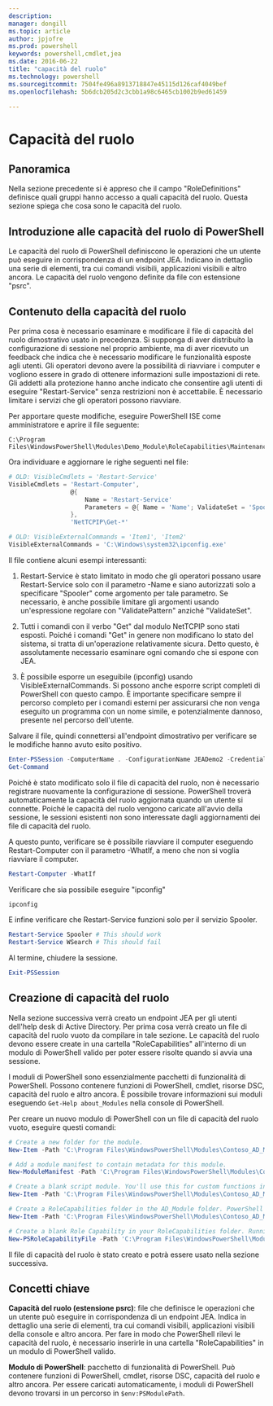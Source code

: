 ```yaml
---
description: 
manager: dongill
ms.topic: article
author: jpjofre
ms.prod: powershell
keywords: powershell,cmdlet,jea
ms.date: 2016-06-22
title: "capacità del ruolo"
ms.technology: powershell
ms.sourcegitcommit: 7504fe496a8913718847e45115d126caf4049bef
ms.openlocfilehash: 5b6dcb205d2c3cbb1a98c6465cb1002b9ed61459

---
```


# Capacità del ruolo

## Panoramica
Nella sezione precedente si è appreso che il campo "RoleDefinitions" definisce quali gruppi hanno accesso a quali capacità del ruolo.
Questa sezione spiega
che cosa sono le capacità del ruolo.  

## Introduzione alle capacità del ruolo di PowerShell
Le capacità del ruolo di PowerShell definiscono le operazioni che un utente può eseguire in corrispondenza di un endpoint JEA.
Indicano in dettaglio una serie di elementi, tra cui comandi visibili, applicazioni visibili e altro ancora.
Le capacità del ruolo vengono definite da file con estensione "psrc".

## Contenuto della capacità del ruolo
Per prima cosa è necessario esaminare e modificare il file di capacità del ruolo dimostrativo usato in precedenza.
Si supponga di aver distribuito la configurazione di sessione nel proprio ambiente, ma di aver ricevuto un feedback che indica che è necessario modificare le funzionalità esposte agli utenti.
Gli operatori devono avere la possibilità di riavviare i computer e vogliono essere in grado di ottenere informazioni sulle impostazioni di rete.
Gli addetti alla protezione hanno anche indicato che consentire agli utenti di eseguire "Restart-Service" senza restrizioni non è accettabile.
È necessario limitare i servizi che gli operatori possono riavviare.

Per apportare queste modifiche, eseguire PowerShell ISE come amministratore e aprire il file seguente:

```
C:\Program Files\WindowsPowerShell\Modules\Demo_Module\RoleCapabilities\Maintenance.psrc
```

Ora individuare e aggiornare le righe seguenti nel file:

```PowerShell
# OLD: VisibleCmdlets = 'Restart-Service'
VisibleCmdlets = 'Restart-Computer',
                 @{
                     Name = 'Restart-Service'
                     Parameters = @{ Name = 'Name'; ValidateSet = 'Spooler' }
                 },
                 'NetTCPIP\Get-*'

# OLD: VisibleExternalCommands = 'Item1', 'Item2'
VisibleExternalCommands = 'C:\Windows\system32\ipconfig.exe'
```

Il file contiene alcuni esempi interessanti:

1.  Restart-Service è stato limitato in modo che gli operatori possano usare Restart-Service solo con il parametro -Name e siano autorizzati solo a specificare "Spooler" come argomento per tale parametro.
Se necessario, è anche possibile limitare gli argomenti usando un'espressione regolare con "ValidatePattern" anziché "ValidateSet".

2.  Tutti i comandi con il verbo "Get" dal modulo NetTCPIP sono stati esposti.
Poiché i comandi "Get" in genere non modificano lo stato del sistema, si tratta di un'operazione relativamente sicura.
Detto questo, è assolutamente necessario esaminare ogni comando che si espone con JEA.

3.  È possibile esporre un eseguibile (ipconfig) usando VisibleExternalCommands.
Si possono anche esporre script completi di PowerShell con questo campo.
È importante specificare sempre il percorso completo per i comandi esterni per assicurarsi che non venga eseguito un programma con un nome simile, e potenzialmente dannoso, presente nel percorso dell'utente.

Salvare il file, quindi connettersi all'endpoint dimostrativo per verificare se le modifiche hanno avuto esito positivo.

```PowerShell
Enter-PSSession -ComputerName . -ConfigurationName JEADemo2 -Credential $NonAdminCred
Get-Command
```
Poiché è stato modificato solo il file di capacità del ruolo, non è necessario registrare nuovamente la configurazione di sessione.
PowerShell troverà automaticamente la capacità del ruolo aggiornata quando un utente si connette.
Poiché le capacità del ruolo vengono caricate all'avvio della sessione, le sessioni esistenti non sono interessate dagli aggiornamenti dei file di capacità del ruolo.

A questo punto, verificare se è possibile riavviare il computer eseguendo Restart-Computer con il parametro -WhatIf, a meno che non si voglia riavviare il computer.

```PowerShell
Restart-Computer -WhatIf
```

Verificare che sia possibile eseguire "ipconfig"

```PowerShell
ipconfig
```

E infine verificare che Restart-Service funzioni solo per il servizio Spooler.

```PowerShell
Restart-Service Spooler # This should work
Restart-Service WSearch # This should fail
```

Al termine, chiudere la sessione.

```PowerShell
Exit-PSSession
```

## Creazione di capacità del ruolo
Nella sezione successiva verrà creato un endpoint JEA per gli utenti dell'help desk di Active Directory.
Per prima cosa verrà creato un file di capacità del ruolo vuoto da compilare in tale sezione.
Le capacità del ruolo devono essere create in una cartella "RoleCapabilities" all'interno di un modulo di PowerShell valido per poter essere risolte quando si avvia una sessione.

I moduli di PowerShell sono essenzialmente pacchetti di funzionalità di PowerShell.
Possono contenere funzioni di PowerShell, cmdlet, risorse DSC, capacità del ruolo e altro ancora.
È possibile trovare informazioni sui moduli eseguendo `Get-Help about_Modules` nella console di PowerShell.

Per creare un nuovo modulo di PowerShell con un file di capacità del ruolo vuoto, eseguire questi comandi:  

```PowerShell
# Create a new folder for the module.
New-Item -Path 'C:\Program Files\WindowsPowerShell\Modules\Contoso_AD_Module' -ItemType Directory

# Add a module manifest to contain metadata for this module.
New-ModuleManifest -Path 'C:\Program Files\WindowsPowerShell\Modules\Contoso_AD_Module\Contoso_AD_Module.psd1' -RootModule Contoso_AD_Module.psm1

# Create a blank script module. You'll use this for custom functions in the next section.
New-Item -Path 'C:\Program Files\WindowsPowerShell\Modules\Contoso_AD_Module\Contoso_AD_Module.psm1' -ItemType File

# Create a RoleCapabilities folder in the AD_Module folder. PowerShell expects Role Capabilities to be located in a "RoleCapabilities" folder within a module.
New-Item -Path 'C:\Program Files\WindowsPowerShell\Modules\Contoso_AD_Module\RoleCapabilities' -ItemType Directory

# Create a blank Role Capability in your RoleCapabilities folder. Running this command without any additional parameters just creates a blank template.
New-PSRoleCapabilityFile -Path 'C:\Program Files\WindowsPowerShell\Modules\Contoso_AD_Module\RoleCapabilities\ADHelpDesk.psrc'
```

Il file di capacità del ruolo è stato creato
e potrà essere usato nella sezione successiva.

## Concetti chiave
**Capacità del ruolo (estensione psrc)**: file che definisce le operazioni che un utente può eseguire in corrispondenza di un endpoint JEA.
Indica in dettaglio una serie di elementi, tra cui comandi visibili, applicazioni visibili della console e altro ancora.
Per fare in modo che PowerShell rilevi le capacità del ruolo, è necessario inserirle in una cartella "RoleCapabilities" in un modulo di PowerShell valido.

**Modulo di PowerShell**: pacchetto di funzionalità di PowerShell.
Può contenere funzioni di PowerShell, cmdlet, risorse DSC, capacità del ruolo e altro ancora.
Per essere caricati automaticamente, i moduli di PowerShell devono trovarsi in un percorso in `$env:PSModulePath`.




<!--HONumber=Jun16_HO4-->


